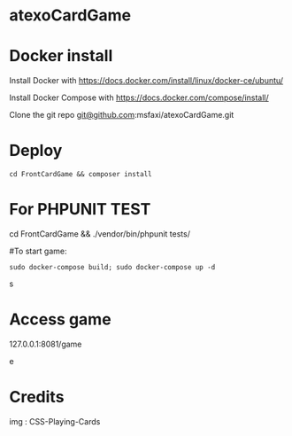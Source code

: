 # atexoCardGame



# Docker install

Install Docker with https://docs.docker.com/install/linux/docker-ce/ubuntu/

Install Docker Compose with https://docs.docker.com/compose/install/

Clone the git repo 
git@github.com:msfaxi/atexoCardGame.git

# Deploy
```
cd FrontCardGame && composer install
```
# For PHPUNIT TEST
cd FrontCardGame && ./vendor/bin/phpunit tests/

#To start game:
```
sudo docker-compose build; sudo docker-compose up -d
```
s

# Access game 
127.0.0.1:8081/game

e


# Credits
img : CSS-Playing-Cards